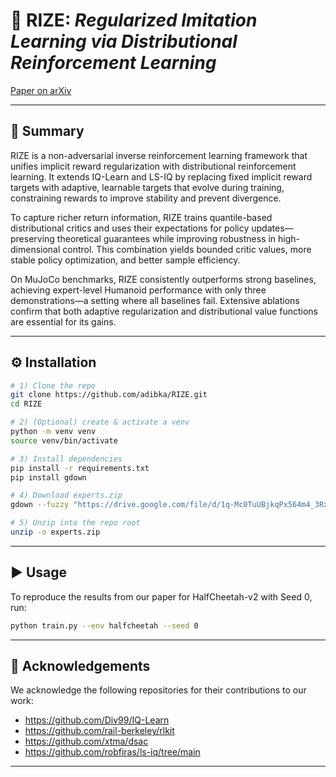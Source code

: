 # 🚀 **RIZE**: ***Regularized Imitation Learning via Distributional Reinforcement Learning***
[Paper on arXiv](https://arxiv.org/abs/2502.20089)

---

## 📖 Summary

RIZE is a non-adversarial inverse reinforcement learning framework that unifies implicit reward regularization with distributional reinforcement learning. It extends IQ-Learn and LS-IQ by replacing fixed implicit reward targets with adaptive, learnable targets that evolve during training, constraining rewards to improve stability and prevent divergence.

To capture richer return information, RIZE trains quantile-based distributional critics and uses their expectations for policy updates—preserving theoretical guarantees while improving robustness in high-dimensional control. This combination yields bounded critic values, more stable policy optimization, and better sample efficiency.

On MuJoCo benchmarks, RIZE consistently outperforms strong baselines, achieving expert-level Humanoid performance with only three demonstrations—a setting where all baselines fail. Extensive ablations confirm that both adaptive regularization and distributional value functions are essential for its gains.

---

## ⚙️ Installation

   ```bash
   # 1) Clone the repo
   git clone https://github.com/adibka/RIZE.git
   cd RIZE
   
   # 2) (Optional) create & activate a venv
   python -m venv venv
   source venv/bin/activate
   
   # 3) Install dependencies 
   pip install -r requirements.txt
   pip install gdown
   
   # 4) Download experts.zip
   gdown --fuzzy "https://drive.google.com/file/d/1q-Mc0TuUBjkqPx564m4_3RxzJv0PoWIm/view?usp=sharing" -O experts.zip
   
   # 5) Unzip into the repo root 
   unzip -o experts.zip
   ```
---

## ▶️ Usage

To reproduce the results from our paper for HalfCheetah-v2 with Seed 0, run:

```bash
python train.py --env halfcheetah --seed 0
```
---

## 🙏 Acknowledgements

We acknowledge the following repositories for their contributions to our work:

- https://github.com/Div99/IQ-Learn
- https://github.com/rail-berkeley/rlkit
- https://github.com/xtma/dsac
- https://github.com/robfiras/ls-iq/tree/main

---

